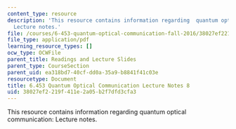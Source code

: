```yaml
---
content_type: resource
description: 'This resource contains information regarding  quantum optical communication:
  Lecture notes.'
file: /courses/6-453-quantum-optical-communication-fall-2016/38027ef2219f411e2a05b2f7dfd3cfa3_MIT6_453F16_Lect8.pdf
file_type: application/pdf
learning_resource_types: []
ocw_type: OCWFile
parent_title: Readings and Lecture Slides
parent_type: CourseSection
parent_uid: ea318bd7-40cf-dd0a-35a9-b8841f41c03e
resourcetype: Document
title: 6.453 Quantum Optical Communication Lecture Notes 8
uid: 38027ef2-219f-411e-2a05-b2f7dfd3cfa3
---
```

This resource contains information regarding  quantum optical communication: Lecture notes.